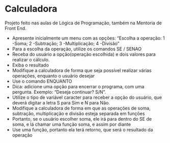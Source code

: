 # Calculadora  

Projeto feito nas aulas de Lógica de Programação, também na Mentoria de Front End. 

- Apresente inicialmente um menu com as opções: “Escolha a operação: 1 -Soma; 2 -Subtração; 3 -Multiplicação; 4 -Divisão”
- Para a escolha da operação, utilize os comandos SE / SENAO
- Receba do usuário a opção(operação escolhida) e dois valores para realizar o cálculo.
- Exiba o resultado
- Modifique a calculadora de forma que seja possível realizar várias operações, enquanto o usuário desejar
- Use o comando ENQUANTO
- Dica: adicione uma opção para encerrar o programa, com uma pergunta.
Exemplo: “Deseja continuar? S/N”.
- Utilize o tipo de variável caracter para receber a opção do usuário, que deverá digitar a letra S para Sim e N para Não.
- Modifique a calculadora de forma em que as operações de soma, subtração, multiplicação e divisão esteja separada em funções
- Portanto, se o usuário escolher soma, ele irá para dentro do SE de soma, e lá chamar uma função soma, e assim por diante
- Use uma função, portanto ela terá retorno, que será o resultado da operação